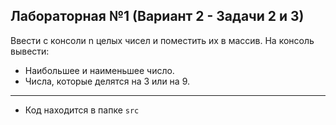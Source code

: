 ## Лабораторная №1 (Вариант 2 - Задачи 2 и 3)

Ввести с консоли n целых чисел и поместить их в массив. На консоль вывести: 
- Наибольшее и наименьшее число. 
- Числа, которые делятся на 3 или на 9. 

---

- Код находится в папке `src`

